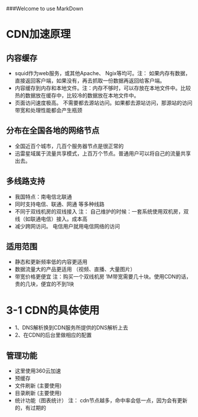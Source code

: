 ###Welcome to use MarkDown
# CDN加速原理
## 内容缓存
* squid作为web服务，或其他Apache、 Ngix等均可。注： 如果内存有数据，直接返回客户端，如果没有，再去抓取一份数据再返回给客户端。
* 内容缓存到内存和本地文件。注：内存不够时，可以存放在本地文件中。比较热的数据放在缓存中，比较冷的数据放在本地文件中。
* 页面访问速度极高。 不需要都去源站访问。如果都去源站访问，那源站的访问带宽和处理性能都会产生瓶颈
## 分布在全国各地的网络节点
* 全国近百个城市，几百个服务器节点是很正常的
* 迅雷星域属于流量共享模式，上百万个节点。普通用户可以将自己的流量共享出去。
## 多线路支持
* 我国特点：南电信北联通
* 同时支持电信、联通、网通 等多种线路
* 不同于双线机房的双线接入        注： 自己维护的时候：一套系统使用双机房，双线（如联通电信）接入。成本高
* 减少跨网访问。 电信用户就用电信网络的访问 
## 适用范围
* 静态和更新频率低的内容更适用
* 数据流量大的产品更适用 （视频、直播、大量图片）
* 带宽价格更便宜  注：购买一个双线机房 1M带宽需要几十块。使用CDN的话，贵的几块，便宜的不到1块
# 3-1 CDN的具体使用
* 1、DNS解析换到CDN服务所提供的DNS解析上去
* 2、在CDN的后台里做相应的配置
## 管理功能
* 这里使用360云加速
* 预缓存
* 文件刷新 (主要使用)
* 目录刷新 (主要使用)
* 统计功能（图表统计）  注： cdn节点越多，命中率会低一点，因为会有更新的，有过期的








